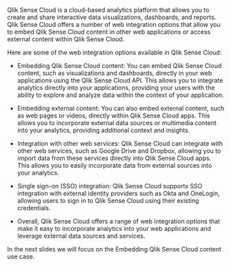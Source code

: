 Qlik Sense Cloud is a cloud-based analytics platform that allows you to create and share interactive data visualizations, dashboards, and reports. Qlik Sense Cloud offers a number of web integration options that allow you to embed Qlik Sense Cloud content in other web applications or access external content within Qlik Sense Cloud.

Here are some of the web integration options available in Qlik Sense Cloud:

- Embedding Qlik Sense Cloud content: You can embed Qlik Sense Cloud content, such as visualizations and dashboards, directly in your web applications using the Qlik Sense Cloud API. This allows you to integrate analytics directly into your applications, providing your users with the ability to explore and analyze data within the context of your application.

- Embedding external content: You can also embed external content, such as web pages or videos, directly within Qlik Sense Cloud apps. This allows you to incorporate external data sources or multimedia content into your analytics, providing additional context and insights.

- Integration with other web services: Qlik Sense Cloud can integrate with other web services, such as Google Drive and Dropbox, allowing you to import data from these services directly into Qlik Sense Cloud apps. This allows you to easily incorporate data from external sources into your analytics.

- Single sign-on (SSO) integration: Qlik Sense Cloud supports SSO integration with external identity providers such as Okta and OneLogin, allowing users to sign in to Qlik Sense Cloud using their existing credentials.

- Overall, Qlik Sense Cloud offers a range of web integration options that make it easy to incorporate analytics into your web applications and leverage external data sources and services.

In the next slides we will focus on the Embedding Qlik Sense Cloud content use case.
